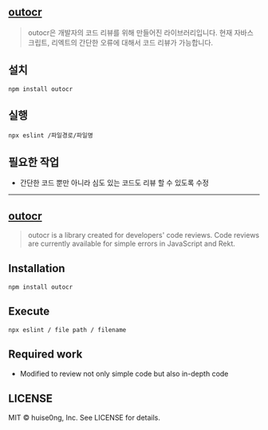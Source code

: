 ## [outocr](https://www.npmjs.com/package/outocr)
> outocr은 개발자의 코드 리뷰를 위해 만들어진 라이브러리입니다. 현재 자바스크립트, 리엑트의 간단한 오류에 대해서 코드 리뷰가 가능합니다.

## 설치
```shell
npm install outocr
```

## 실행
```shell
npx eslint /파일경로/파일명
```

## 필요한 작업
- 간단한 코드 뿐만 아니라 심도 있는 코드도 리뷰 할 수 있도록 수정

--- 

## [outocr](https://www.npmjs.com/package/outocr)
> outocr is a library created for developers' code reviews. Code reviews are currently available for simple errors in JavaScript and Rekt.

## Installation
```shell
npm install outocr
```

## Execute
```shell
npx eslint / file path / filename
```

## Required work
- Modified to review not only simple code but also in-depth code

## LICENSE
MIT © huise0ng, Inc. See LICENSE for details.

